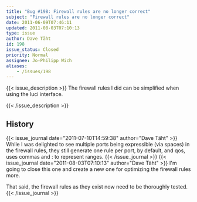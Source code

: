 ```yaml
---
title: "Bug #198: Firewall rules are no longer correct"
subject: "Firewall rules are no longer correct"
date: 2011-06-09T07:46:11
updated: 2011-08-03T07:10:13
type: issue
author: Dave Täht
id: 198
issue_status: Closed
priority: Normal
assignee: Jo-Philipp Wich
aliases:
    - /issues/198
---
```


{{< issue_description >}}
The firewall rules I did can be simplified when using the luci
interface.


{{< /issue_description >}}

## History
{{< issue_journal date="2011-07-10T14:59:38" author="Dave Täht" >}}
While I was delighted to see multiple ports being expressible (via
spaces) in the firewall rules, they still generate one rule per port, by
default, and qos, uses commas and : to represent ranges.
{{< /issue_journal >}}
{{< issue_journal date="2011-08-03T07:10:13" author="Dave Täht" >}}
I'm going to close this one and create a new one for optimizing the
firewall rules more.

That said, the firewall rules as they exist now need to be thoroughly
tested.
{{< /issue_journal >}}

